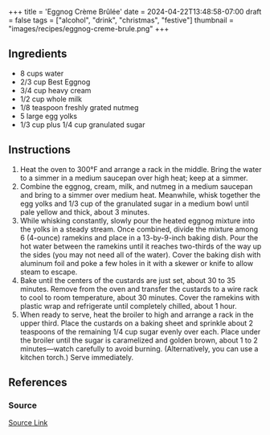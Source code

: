 +++
title = 'Eggnog Crème Brûlée'
date = 2024-04-22T13:48:58-07:00
draft = false
tags = ["alcohol", "drink", "christmas", "festive"]
thumbnail = "images/recipes/eggnog-creme-brule.png"
+++

## Ingredients

- 8 cups water
- 2/3 cup Best Eggnog
- 3/4 cup heavy cream
- 1/2 cup whole milk
- 1/8 teaspoon freshly grated nutmeg
- 5 large egg yolks
- 1/3 cup plus 1/4 cup granulated sugar

## Instructions

1. Heat the oven to 300°F and arrange a rack in the middle. Bring the water to a simmer in a medium saucepan over high heat; keep at a simmer.
1. Combine the eggnog, cream, milk, and nutmeg in a medium saucepan and bring to a simmer over medium heat. Meanwhile, whisk together the egg yolks and 1/3 cup of the granulated sugar in a medium bowl until pale yellow and thick, about 3 minutes.
1. While whisking constantly, slowly pour the heated eggnog mixture into the yolks in a steady stream. Once combined, divide the mixture among 6 (4-ounce) ramekins and place in a 13-by-9-inch baking dish. Pour the hot water between the ramekins until it reaches two-thirds of the way up the sides (you may not need all of the water). Cover the baking dish with aluminum foil and poke a few holes in it with a skewer or knife to allow steam to escape.
1. Bake until the centers of the custards are just set, about 30 to 35 minutes. Remove from the oven and transfer the custards to a wire rack to cool to room temperature, about 30 minutes. Cover the ramekins with plastic wrap and refrigerate until completely chilled, about 1 hour.
1. When ready to serve, heat the broiler to high and arrange a rack in the upper third. Place the custards on a baking sheet and sprinkle about 2 teaspoons of the remaining 1/4 cup sugar evenly over each. Place under the broiler until the sugar is caramelized and golden brown, about 1 to 2 minutes—watch carefully to avoid burning. (Alternatively, you can use a kitchen torch.) Serve immediately.

## References

### Source

[Source Link](https://www.yummly.com/recipe/Eggnog-Creme-Brulee-1456002)
